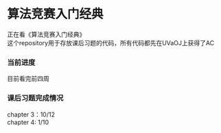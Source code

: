 # 算法竞赛入门经典
正在看《算法竞赛入门经典》</br>
这个repository用于存放课后习题的代码，所有代码都先在UVaOJ上获得了AC

### 当前进度
目前看完前四周

### 课后习题完成情况
chapter 3：10/12 </br>
chapter 4: 1/10
